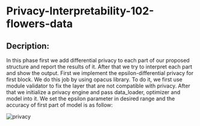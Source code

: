 # Privacy-Interpretability-102-flowers-data

## Decription:
In this phase first we add differential privacy to each part of our proposed structure and 
report the results of it. After that we try to interpret each part and show the output.
First we implement the epsilon-differential privacy for first block. We do this job by using 
opacus library. To do it, we first use module validator to fix the layer that are not compatible 
with privacy. After that we initialize a privacy engine and pass data_loader, optimizer and 
model into it. We set the epsilon parameter in desired range and the accuracy of first part of 
model is as follow:

  ![privacy](ph2_privacy1.jpg "privacy")





